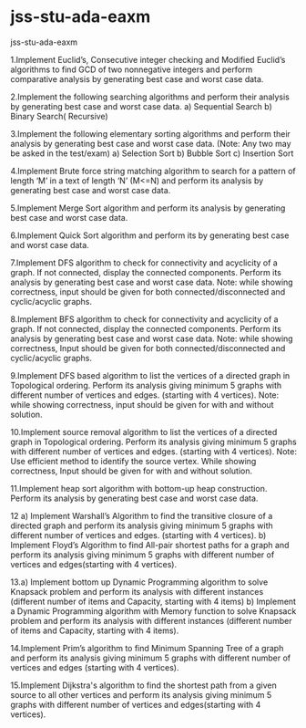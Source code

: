 # jss-stu-ada-eaxm
jss-stu-ada-eaxm

1.Implement Euclid’s, Consecutive integer checking and Modified Euclid’s algorithms
to find GCD of two nonnegative integers and perform comparative analysis by
generating best case and worst case data.


2.Implement the following searching algorithms and perform their analysis by
generating best case and worst case data.
a) Sequential Search
b) Binary Search( Recursive)


3.Implement the following elementary sorting algorithms and perform their analysis by
generating best case and worst case data. (Note: Any two may be asked in the
test/exam)
a) Selection Sort b) Bubble Sort c) Insertion Sort


4.Implement Brute force string matching algorithm to search for a pattern of length ‘M’
in a text of length ‘N’ (M<=N) and perform its analysis by generating best case and
worst case data.


5.Implement Merge Sort algorithm and perform its analysis by generating best case and
worst case data.


6.Implement Quick Sort algorithm and perform its by generating best case and worst
case data.


7.Implement DFS algorithm to check for connectivity and acyclicity of a graph. If not
connected, display the connected components. Perform its analysis by generating best
case and worst case data.
Note: while showing correctness, input should be given for both
connected/disconnected and cyclic/acyclic graphs.


8.Implement BFS algorithm to check for connectivity and acyclicity of a graph. If not
connected, display the connected components. Perform its analysis by generating best
case and worst case data.
Note: while showing correctness, Input should be given for both
connected/disconnected and cyclic/acyclic graphs.


9.Implement DFS based algorithm to list the vertices of a directed graph in Topological
ordering. Perform its analysis giving minimum 5 graphs with different number of
vertices and edges. (starting with 4 vertices).
Note: while showing correctness, input should be given for with and without
solution.


10.Implement source removal algorithm to list the vertices of a directed graph in
Topological ordering. Perform its analysis giving minimum 5 graphs with different
number of vertices and edges. (starting with 4 vertices).
Note: Use efficient method to identify the source vertex.
 While showing correctness, Input should be given for with and without
solution.


11.Implement heap sort algorithm with bottom-up heap construction. Perform its
analysis by generating best case and worst case data.


12 a) Implement Warshall’s Algorithm to find the transitive closure of a directed graph
and perform its analysis giving minimum 5 graphs with different number of vertices
and edges. (starting with 4 vertices).
b) Implement Floyd’s Algorithm to find All-pair shortest paths for a graph and
perform its analysis giving minimum 5 graphs with different number of vertices and
edges(starting with 4 vertices).


13.a) Implement bottom up Dynamic Programming algorithm to solve Knapsack
problem and perform its analysis with different instances (different number of
items and Capacity, starting with 4 items)
b) Implement a Dynamic Programming algorithm with Memory function to solve
Knapsack problem and perform its analysis with different instances (different
number of items and Capacity, starting with 4 items).


14.Implement Prim’s algorithm to find Minimum Spanning Tree of a graph and perform
its analysis giving minimum 5 graphs with different number of vertices and edges
(starting with 4 vertices).


15.Implement Dijkstra's algorithm to find the shortest path from a given source to all
other vertices and perform its analysis giving minimum 5 graphs with different
number of vertices and edges(starting with 4 vertices).
